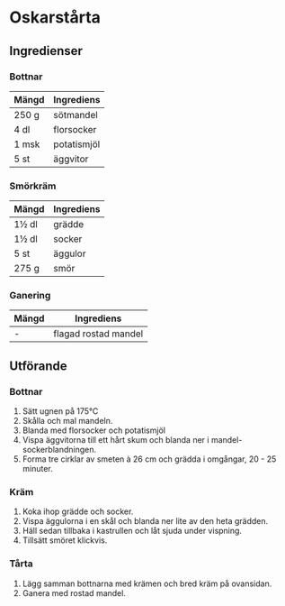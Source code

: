 # Oskarstårta

## Ingredienser

### Bottnar
Mängd|Ingrediens
------------ | -------------
250 g|sötmandel
4 dl|florsocker
1 msk|potatismjöl
5 st|äggvitor

### Smörkräm
Mängd| Ingrediens
------------ | -------------
1½ dl|grädde
1½ dl|socker
5 st|äggulor
275 g|smör

### Ganering
Mängd| Ingrediens
------------ | -------------
\-|flagad rostad mandel

## Utförande
### Bottnar
1. Sätt ugnen på 175℃
2. Skålla och mal mandeln.
3. Blanda med florsocker och potatismjöl
4. Vispa äggvitorna till ett hårt skum och blanda ner i mandel-sockerblandningen.
5. Forma tre cirklar av smeten à 26 cm och grädda i omgångar, 20 - 25 minuter.

### Kräm
1. Koka ihop grädde och socker.
2. Vispa äggulorna i en skål och blanda ner lite av den heta grädden.
3. Häll sedan tillbaka i kastrullen och låt sjuda under vispning.
4. Tillsätt smöret klickvis.

### Tårta
1. Lägg samman bottnarna med krämen och bred kräm på ovansidan.
2. Ganera med rostad mandel.

